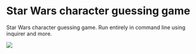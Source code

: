 # Star Wars character guessing game

Star Wars character guessing game. Run entirely in command line using inquirer and more.

<img src="screencast-github.com-2019.06.23-21-01-37.gif" />
